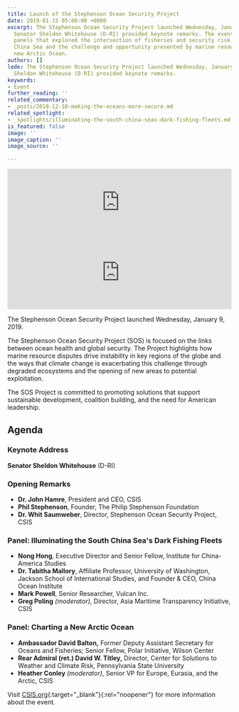 ```yaml
---
title: Launch of the Stephenson Ocean Security Project
date: 2019-01-15 05:00:00 +0000
excerpt: The Stephenson Ocean Security Project launched Wednesday, January 9, 2019.
  Senator Sheldon Whitehouse (D-RI) provided keynote remarks. The event featured expert
  panels that explored the intersection of fisheries and security risk in the South
  China Sea and the challenge and opportunity presented by marine resources in the
  new Arctic Ocean.
authors: []
lede: The Stephenson Ocean Security Project launched Wednesday, January 9, 2019. Senator
  Sheldon Whitehouse (D-RI) provided keynote remarks.
keywords:
- Event
further_reading: ''
related_commentary:
- _posts/2018-12-10-making-the-oceans-more-secure.md
related_spotlight:
- _spotlights/illuminating-the-south-china-seas-dark-fishing-fleets.md
is_featured: false
image: ''
image_caption: ''
image_source: ''

---
```

<div class="video-wrapper"><iframe id="youtube-field-player" class="youtube-field-player" width="100%" src="https://www.youtube.com/embed/JqJP20w5TFA?enablejsapi=1&origin=https%3A//www.csis.org&wmode=opaque" title="Embedded video" frameborder="0" allowfullscreen=""></iframe></div>

<iframe width="100%" height="166" scrolling="no" frameborder="no" src="https://w.soundcloud.com/player/?visual=false&url=http%3A%2F%2Fapi.soundcloud.com%2Ftracks%2F556477752&show_artwork=false&auto_play=false&show_playcount=false&color=ff7700"></iframe>

The Stephenson Ocean Security Project launched Wednesday, January 9, 2019.

The Stephenson Ocean Security Project (SOS) is focused on the links between ocean health and global security. The Project highlights how marine resource disputes drive instability in key regions of the globe and the ways that climate change is exacerbating this challenge through degraded ecosystems and the opening of new areas to potential exploitation.

The SOS Project is committed to promoting solutions that support sustainable development, coalition building, and the need for American leadership.

## Agenda

### Keynote Address

**Senator Sheldon Whitehouse** (D-RI)

### Opening Remarks

* **Dr. John Hamre**, President and CEO, CSIS
* **Phil Stephenson**, Founder, The Philip Stephenson Foundation
* **Dr. Whit Saumweber**, Director, Stephenson Ocean Security Project, CSIS

### Panel: Illuminating the South China Sea's Dark Fishing Fleets

* **Nong Hong**, Executive Director and Senior Fellow, Institute for China-America Studies
* **Dr. Tabitha Mallory**, Affiliate Professor, University of Washington, Jackson School of International Studies, and Founder & CEO, China Ocean Institute
* **Mark Powell**, Senior Researcher, Vulcan Inc.
* **Greg Poling** _(moderator)_, Director, Asia Maritime Transparency Initiative, CSIS

### Panel: Charting a New Arctic Ocean

* **Ambassador David Balton,** Former Deputy Assistant Secretary for Oceans and Fisheries; Senior Fellow, Polar Initiative, Wilson Center
* **Rear Admiral (ret.) David W. Titley,** Director, Center for Solutions to Weather and Climate Risk, Pennsylvania State University
* **Heather Conley** _(moderator)_, Senior VP for Europe, Eurasia, and the Arctic, CSIS

Visit [CSIS.org](https://www.csis.org/events/launch-stephenson-ocean-security-project "Visit CSIS.org"){:target="_blank"}{:rel="noopener"} for more information about the event.